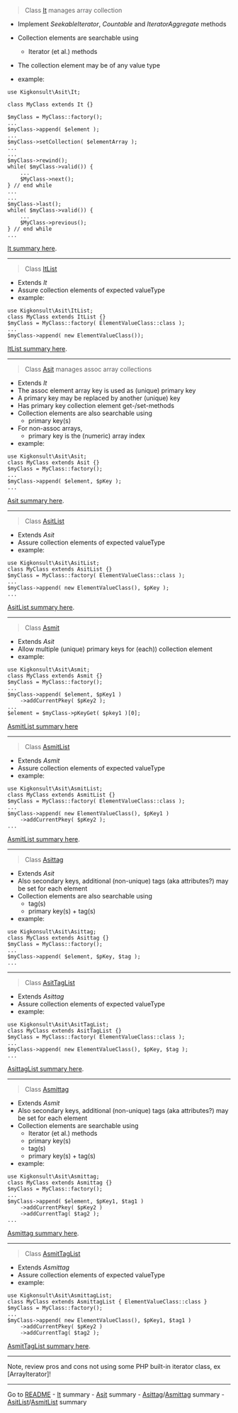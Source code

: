[comment]: # (This file is part of Asit, manages array collections. Copyright 2020-2024 Kjell-Inge Gustafsson, kigkonsult, All rights reserved, licence LGPL 3.0)

> Class [It] manages array collection
* Implement _SeekableIterator_, _Countable_ and _IteratorAggregate_ methods
* Collection elements are searchable using
  * Iterator (et al.) methods
* The collection element may be of any value type


* example: 
```
use Kigkonsult\Asit\It;

class MyClass extends It {}

$myClass = MyClass::factory();
...
$myClass->append( $element );
...
$myClass->setCollection( $elementArray );
...
...
$myClass->rewind();
while( $myClass->valid()) {
    ...
    $MyClass->next();
} // end while
...
...
$myClass->last();
while( $myClass->valid()) {
    ...
    $MyClass->previous();
} // end while
...
```

[It summary here].

---

>Class [ItList]
* Extends _It_
* Assure collection elements of expected valueType
* example: 
```
use Kigkonsult\Asit\ItList;
class MyClass extends ItList {}
$myClass = MyClass::factory( ElementValueClass::class );
...
$myClass->append( new ElementValueClass());
```

[ItList summary here].

---

> Class [Asit] manages assoc array collections
* Extends _It_
* The assoc element array key is used as (unique) primary key
* A primary key may be replaced by another (unique) key
* Has primary key collection element get-/set-methods
* Collection elements are also searchable using
  * primary key(s)
* For non-assoc arrays,
  * primary key is the (numeric) array index
* example:
```
use Kigkonsult\Asit\Asit;
class MyClass extends Asit {}
$myClass = MyClass::factory();
...
$myClass->append( $element, $pKey );
...
```

[Asit summary here].

---

>Class [AsitList]
* Extends _Asit_
* Assure collection elements of expected valueType
* example:
```
use Kigkonsult\Asit\AsitList;
class MyClass extends AsitList {}
$myClass = MyClass::factory( ElementValueClass::class );
...
$myClass->append( new ElementValueClass(), $pKey );
...
```

[AsitList summary here].

---

> Class [Asmit]
* Extends _Asit_
* Allow multiple (unique) primary keys for (each)) collection element
* example:
```
use Kigkonsult\Asit\Asmit;
class MyClass extends Asmit {}
$myClass = MyClass::factory();
...
$myClass->append( $element, $pKey1 )
    ->addCurrentPkey( $pKey2 );
...
$element = $myClass->pKeyGet( $pkey1 )[0];
```

[AsmitList summary here]

---


>Class [AsmitList]
* Extends _Asmit_
* Assure collection elements of expected valueType
* example:
```
use Kigkonsult\Asit\AsmitList;
class MyClass extends AsmitList {}
$myClass = MyClass::factory( ElementValueClass::class );
...
$myClass->append( new ElementValueClass(), $pKey1 )
    ->addCurrentPkey( $pKey2 );
...
```

[AsmitList summary here].

---

>Class [Asittag]
* Extends _Asit_
* Also secondary keys, additional (non-unique) tags (aka attributes?) may be set for each element
* Collection elements are also searchable using
  * tag(s)
  * primary key(s) + tag(s)
* example:
```
use Kigkonsult\Asit\Asittag;
class MyClass extends Asittag {}
$myClass = MyClass::factory();
...
$myClass->append( $element, $pKey, $tag );
...
```

---

>Class [AsitTagList]
* Extends _Asittag_
* Assure collection elements of expected valueType
* example:
```
use Kigkonsult\Asit\AsitTagList;
class MyClass extends AsitTagList {}
$myClass = MyClass::factory( ElementValueClass::class );
...
$myClass->append( new ElementValueClass(), $pKey, $tag );
...
```


[AsittagList summary here].

---

>Class [Asmittag]
* Extends _Asmit_
* Also secondary keys, additional (non-unique) tags (aka attributes?) may be set for each element
* Collection elements are searchable using
  * Iterator (et al.) methods
  * primary key(s)
  * tag(s)
  * primary key(s) + tag(s)
* example:
```
use Kigkonsult\Asit\Asmittag;
class MyClass extends Asmittag {}
$myClass = MyClass::factory();
...
$myClass->append( $element, $pKey1, $tag1 )
    ->addCurrentPkey( $pKey2 )
    ->addCurrentTag( $tag2 );
...
```

[Asmittag summary here].

---

>Class [AsmitTagList]
* Extends _Asmittag_
* Assure collection elements of expected valueType
* example:
```
use Kigkonsult\Asit\AsmittagList;
class MyClass extends AsmittagList { ElementValueClass::class }
$myClass = MyClass::factory();
...
$myClass->append( new ElementValueClass(), $pKey1, $tag1 )
    ->addCurrentPkey( $pKey2 )
    ->addCurrentTag( $tag2 );
```

[AsmitTagList summary here].

---

Note, review pros and cons not using some PHP built-in iterator class, ex [ArrayIterator]!

---


Go to [README] - [It] summary - [Asit] summary - [Asittag]/[Asmittag] summary - [AsitList]/[AsmitList] summary

[It]:ItSummary.md
[It summary here]:ItSummary.md
[ItList]:ListSummary.md
[ItList summary here]:ListSummary.md
[Asit]:AsitSummary.md
[Asit summary here]:AsitSummary.md
[AsitList]:ListSummary.md
[AsitList summary here]:ListSummary.md
[Asmit]:AsitSummary.md
[Asmit summary here]:AsitSummary.md
[AsmitList]:ListSummary.md
[AsmitList summary here]:ListSummary.md
[Asittag]:AsittagSummary.md
[Asittag summary here]:AsittagSummary.md
[Asmittag]:AsittagSummary.md
[Asmittag summary here]:AsittagSummary.md
[AsitTagList]:ListSummary.md
[AsitTagList summary here]:ListSummary.md
[AsmitTagList]:ListSummary.md
[AsmitTagList summary here]:ListSummary.md
[README]:../README.md
